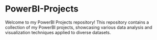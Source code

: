 # PowerBI-Projects
Welcome to my PowerBI Projects repository! This repository contains a collection of my PowerBI projects, showcasing various data analysis and visualization techniques applied to diverse datasets.
